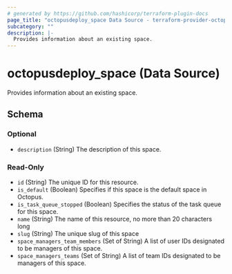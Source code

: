 ```yaml
---
# generated by https://github.com/hashicorp/terraform-plugin-docs
page_title: "octopusdeploy_space Data Source - terraform-provider-octopusdeploy"
subcategory: ""
description: |-
  Provides information about an existing space.
---
```


# octopusdeploy_space (Data Source)

Provides information about an existing space.



<!-- schema generated by tfplugindocs -->
## Schema

### Optional

- `description` (String) The description of this space.

### Read-Only

- `id` (String) The unique ID for this resource.
- `is_default` (Boolean) Specifies if this space is the default space in Octopus.
- `is_task_queue_stopped` (Boolean) Specifies the status of the task queue for this space.
- `name` (String) The name of this resource, no more than 20 characters long
- `slug` (String) The unique slug of this space
- `space_managers_team_members` (Set of String) A list of user IDs designated to be managers of this space.
- `space_managers_teams` (Set of String) A list of team IDs designated to be managers of this space.


